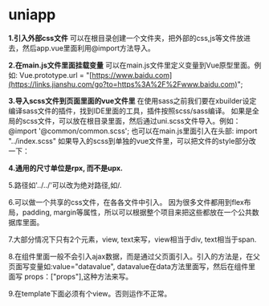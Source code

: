 # uniapp

**1.引入外部css文件**
 可以在根目录创建一个文件夹，把外部的css,js等文件放进去，然后app.vue里面利用@import方法导入。

**2.在main.js文件里面挂载变量**
 可以在main.js文件里定义变量到Vue原型里面。例如:
 Vue.prototype.url = "[https://www.baidu.com](https://links.jianshu.com/go?to=https%3A%2F%2Fwww.baidu.com)";

**3.导入scss文件到页面里面的vue文件里**
 在使用sass之前我们要在xbuilder设定编译sass文件的插件，找到IDE里面的工具，插件按照scss/sass编译。
 如果是全局的scss文件，可以放在根目录里面，然后通过uni.scss文件导入。例如：@import '@common/common.scss';
 也可以在main.js里面引入在头部:
 import "../index.scss"
 如果导入的scss到单独的vue文件里，可以把文件的style部分改一下：
 <style lang="scss">
 </style>

**4.通用的尺寸单位是rpx, 而不是upx.**

5.路径如'../../'可以改为绝对路径,如/.

6.可以做一个共享的css文件，在各各文件中引入。
 因为很多文件都用到flex布局，padding, margin等属性，所以可以根据整个项目来把这些都放在一个公共数据库里面。

7.大部分情况下只有2个元素，view, text来写，view相当于div, text相当于span.

8.在组件里面一般不会引入ajax数据，而是通过父页面引入。引入的方法是，在父页面写变量如:value="datavalue", datavalue在data方法里面写，然后在组件里面写
 props：["props"],这种方法来写。

9.在template下面必须有个view。否则运作不正常。